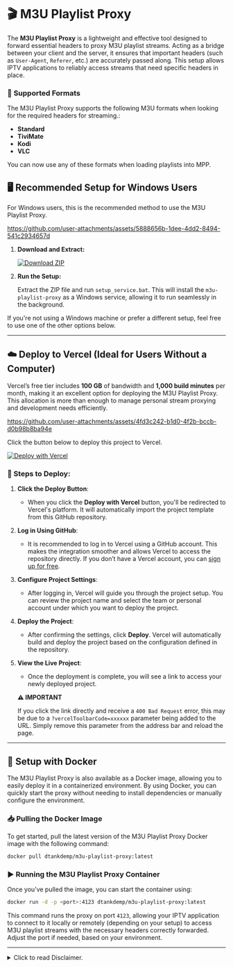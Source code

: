 # 🎬 M3U Playlist Proxy

The **M3U Playlist Proxy** is a lightweight and effective tool designed to forward essential headers to proxy M3U playlist streams. Acting as a bridge between your client and the server, it ensures that important headers (such as `User-Agent`, `Referer`, etc.) are accurately passed along. This setup allows IPTV applications to reliably access streams that need specific headers in place.

### 📂 **Supported Formats**

The M3U Playlist Proxy supports the following M3U formats when looking for the required headers for streaming.:

- **Standard**
- **TiviMate**
- **Kodi**
- **VLC**

You can now use any of these formats when loading playlists into MPP.

## 🖥️ Recommended Setup for Windows Users

For Windows users, this is the recommended method to use the M3U Playlist Proxy.

https://github.com/user-attachments/assets/5888656b-1dee-4dd2-8494-541c2934657d

1. **Download and Extract:**

   [![Download ZIP](https://img.shields.io/badge/Download-ZIP-brightgreen)](https://github.com/dtankdempse/m3u-playlist-proxy/raw/refs/heads/main/win/m3u-playlist-proxy.zip)

2. **Run the Setup:**

   Extract the ZIP file and run `setup_service.bat`. This will install the `m3u-playlist-proxy` as a Windows service, allowing it to run seamlessly in the background.

If you're not using a Windows machine or prefer a different setup, feel free to use one of the other options below.

---

## ☁️ Deploy to Vercel (Ideal for Users Without a Computer)

Vercel’s free tier includes **100 GB** of bandwidth and **1,000 build minutes** per month, making it an excellent option for deploying the M3U Playlist Proxy. This allocation is more than enough to manage personal stream proxying and development needs efficiently.

https://github.com/user-attachments/assets/4fd3c242-b1d0-4f2b-bccb-d0b98b8ba94e

Click the button below to deploy this project to Vercel.

[![Deploy with Vercel](https://vercel.com/button)](https://vercel.com/import/project?template=https://github.com/dtankdempse/m3u-playlist-proxy)

### 🚀 Steps to Deploy:

1. **Click the Deploy Button**:
   - When you click the **Deploy with Vercel** button, you'll be redirected to Vercel's platform. It will automatically import the project template from this GitHub repository.

2. **Log in Using GitHub**:
   - It is recommended to log in to Vercel using a GitHub account. This makes the integration smoother and allows Vercel to access the repository directly. If you don’t have a Vercel account, you can [sign up for free](https://vercel.com/signup).

3. **Configure Project Settings**:
   - After logging in, Vercel will guide you through the project setup. You can review the project name and select the team or personal account under which you want to deploy the project.

4. **Deploy the Project**:
   - After confirming the settings, click **Deploy**. Vercel will automatically build and deploy the project based on the configuration defined in the repository.

5. **View the Live Project**:
   - Once the deployment is complete, you will see a link to access your newly deployed project.

   **⚠️ IMPORTANT**

   If you click the link directly and receive a `400 Bad Request` error, this may be due to a `?vercelToolbarCode=xxxxxx` parameter being added to the URL. Simply remove this parameter from the address bar and reload the page.

---   

## 🐳 Setup with Docker

The M3U Playlist Proxy is also available as a Docker image, allowing you to easily deploy it in a containerized environment. By using Docker, you can quickly start the proxy without needing to install dependencies or manually configure the environment.

### 📥 Pulling the Docker Image

To get started, pull the latest version of the M3U Playlist Proxy Docker image with the following command:

```bash
docker pull dtankdemp/m3u-playlist-proxy:latest
```

### ▶️ Running the M3U Playlist Proxy Container

Once you’ve pulled the image, you can start the container using:

```bash
docker run -d -p <port>:4123 dtankdemp/m3u-playlist-proxy:latest
```

This command runs the proxy on port `4123`, allowing your IPTV application to connect to it locally or remotely (depending on your setup) to access M3U playlist streams with the necessary headers correctly forwarded. Adjust the port if needed, based on your environment.

---

<details>
<summary>Click to read Disclaimer.</summary>

### Disclaimer:

This software is provided "as is," without any warranties or guarantees of any kind, either expressed or implied. Use of this software is at your own risk. The developers are not responsible for any issues, damages, or legal liabilities arising from its use. By using this software, you agree that you are solely responsible for ensuring compliance with applicable laws and regulations, including those related to copyright and intellectual property.

</details>
